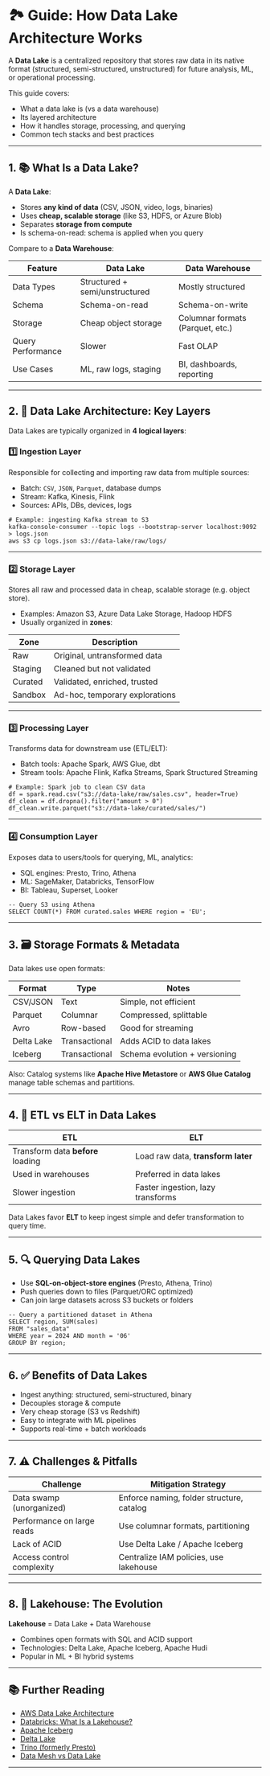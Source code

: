 # 🏞️ Guide: How Data Lake Architecture Works

A **Data Lake** is a centralized repository that stores raw data in its native format (structured, semi-structured, unstructured) for future analysis, ML, or operational processing.

This guide covers:
- What a data lake is (vs a data warehouse)
- Its layered architecture
- How it handles storage, processing, and querying
- Common tech stacks and best practices

---

## 1. 📚 What Is a Data Lake?

A **Data Lake**:
- Stores **any kind of data** (CSV, JSON, video, logs, binaries)
- Uses **cheap, scalable storage** (like S3, HDFS, or Azure Blob)
- Separates **storage from compute**
- Is schema-on-read: schema is applied when you query

Compare to a **Data Warehouse**:

| Feature               | Data Lake                      | Data Warehouse                   |
|-----------------------|---------------------------------|----------------------------------|
| Data Types            | Structured + semi/unstructured | Mostly structured                |
| Schema                | Schema-on-read                 | Schema-on-write                  |
| Storage               | Cheap object storage           | Columnar formats (Parquet, etc.) |
| Query Performance     | Slower                         | Fast OLAP                        |
| Use Cases             | ML, raw logs, staging           | BI, dashboards, reporting        |

---

## 2. 🧱 Data Lake Architecture: Key Layers

Data Lakes are typically organized in **4 logical layers**:

### 1️⃣ **Ingestion Layer**
Responsible for collecting and importing raw data from multiple sources:

- Batch: `CSV`, `JSON`, `Parquet`, database dumps
- Stream: Kafka, Kinesis, Flink
- Sources: APIs, DBs, devices, logs

```
# Example: ingesting Kafka stream to S3
kafka-console-consumer --topic logs --bootstrap-server localhost:9092 > logs.json
aws s3 cp logs.json s3://data-lake/raw/logs/
```

---

### 2️⃣ **Storage Layer**
Stores all raw and processed data in cheap, scalable storage (e.g. object store).

- Examples: Amazon S3, Azure Data Lake Storage, Hadoop HDFS
- Usually organized in **zones**:

| Zone        | Description                       |
|-------------|-----------------------------------|
| Raw         | Original, untransformed data      |
| Staging     | Cleaned but not validated         |
| Curated     | Validated, enriched, trusted      |
| Sandbox     | Ad-hoc, temporary explorations    |

---

### 3️⃣ **Processing Layer**
Transforms data for downstream use (ETL/ELT):

- Batch tools: Apache Spark, AWS Glue, dbt
- Stream tools: Apache Flink, Kafka Streams, Spark Structured Streaming

```
# Example: Spark job to clean CSV data
df = spark.read.csv("s3://data-lake/raw/sales.csv", header=True)
df_clean = df.dropna().filter("amount > 0")
df_clean.write.parquet("s3://data-lake/curated/sales/")
```

---

### 4️⃣ **Consumption Layer**
Exposes data to users/tools for querying, ML, analytics:

- SQL engines: Presto, Trino, Athena
- ML: SageMaker, Databricks, TensorFlow
- BI: Tableau, Superset, Looker

```
-- Query S3 using Athena
SELECT COUNT(*) FROM curated.sales WHERE region = 'EU';
```

---

## 3. 🗃️ Storage Formats & Metadata

Data lakes use open formats:

| Format     | Type         | Notes                        |
|------------|--------------|------------------------------|
| CSV/JSON   | Text         | Simple, not efficient        |
| Parquet    | Columnar     | Compressed, splittable       |
| Avro       | Row-based    | Good for streaming           |
| Delta Lake | Transactional| Adds ACID to data lakes      |
| Iceberg    | Transactional| Schema evolution + versioning|

Also: Catalog systems like **Apache Hive Metastore** or **AWS Glue Catalog** manage table schemas and partitions.

---

## 4. 🚢 ETL vs ELT in Data Lakes

| ETL                              | ELT                               |
|----------------------------------|------------------------------------|
| Transform data **before** loading | Load raw data, **transform later** |
| Used in warehouses                | Preferred in data lakes            |
| Slower ingestion                  | Faster ingestion, lazy transforms  |

Data Lakes favor **ELT** to keep ingest simple and defer transformation to query time.

---

## 5. 🔍 Querying Data Lakes

- Use **SQL-on-object-store engines** (Presto, Athena, Trino)
- Push queries down to files (Parquet/ORC optimized)
- Can join large datasets across S3 buckets or folders

```
-- Query a partitioned dataset in Athena
SELECT region, SUM(sales)
FROM "sales_data"
WHERE year = 2024 AND month = '06'
GROUP BY region;
```

---

## 6. ✅ Benefits of Data Lakes

- Ingest anything: structured, semi-structured, binary
- Decouples storage & compute
- Very cheap storage (S3 vs Redshift)
- Easy to integrate with ML pipelines
- Supports real-time + batch workloads

---

## 7. ⚠️ Challenges & Pitfalls

| Challenge                 | Mitigation Strategy                        |
|---------------------------|--------------------------------------------|
| Data swamp (unorganized)  | Enforce naming, folder structure, catalog  |
| Performance on large reads| Use columnar formats, partitioning         |
| Lack of ACID              | Use Delta Lake / Apache Iceberg            |
| Access control complexity | Centralize IAM policies, use lakehouse     |

---

## 8. 🔄 Lakehouse: The Evolution

**Lakehouse** = Data Lake + Data Warehouse

- Combines open formats with SQL and ACID support
- Technologies: Delta Lake, Apache Iceberg, Apache Hudi
- Popular in ML + BI hybrid systems

---

## 📚 Further Reading

- [AWS Data Lake Architecture](https://aws.amazon.com/big-data/datalakes-and-analytics/)
- [Databricks: What Is a Lakehouse?](https://www.databricks.com/discover/lakehouse)
- [Apache Iceberg](https://iceberg.apache.org/)
- [Delta Lake](https://delta.io/)
- [Trino (formerly Presto)](https://trino.io/)
- [Data Mesh vs Data Lake](https://martinfowler.com/articles/data-mesh-principles.html)

---

